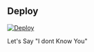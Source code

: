 ## Deploy
[![Deploy](https://www.herokucdn.com/deploy/button.svg)](https://dashboard.heroku.com/new?template=https://github.com/rooted-cyber/ultroid-rootedcyber/tree/without-session)

<!--Bored actually-->
Let's Say
"I dont Know You"
